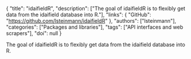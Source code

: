 {
  "title": "idaifieldR",
  "description": ["The goal of idaifieldR is to flexibly get data from the idaifield database into R."],
  "links": {
    "GitHub": "https://github.com/lsteinmann/idaifieldR"
  },
  "authors": ["lsteinmann"],
  "categories": ["Packages and libraries"],
  "tags": ["API interfaces and web scrapers"],
  "doi": null
}

<!-- Generated by csv2md.R – do not edit by hand -->

The goal of idaifieldR is to flexibly get data from the idaifield database into R.